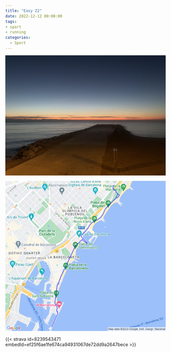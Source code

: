 ```yaml
---
title: "Easy Z2"
date: 2022-12-12 00:00:00
tags:
- sport
- running
categories:
  - Sport
---
```


![](images/IMG_0842.jpg)

![](images/20221212-activity-map.png)

{{< strava id=8239543471 embedId=ef25f6ae1fe674ca94931067de72dd9a2647bece >}}

